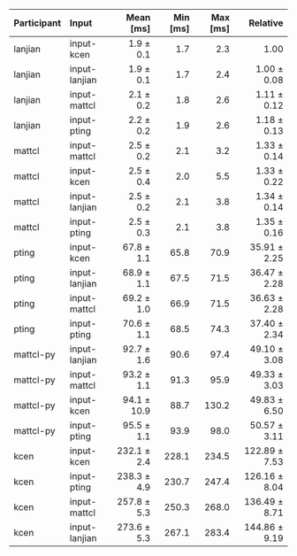 | Participant | Input | Mean [ms] | Min [ms] | Max [ms] | Relative |
|:---|:---|---:|---:|---:|---:|
| lanjian | input-kcen | 1.9 ± 0.1 | 1.7 | 2.3 | 1.00 |
| lanjian | input-lanjian | 1.9 ± 0.1 | 1.7 | 2.4 | 1.00 ± 0.08 |
| lanjian | input-mattcl | 2.1 ± 0.2 | 1.8 | 2.6 | 1.11 ± 0.12 |
| lanjian | input-pting | 2.2 ± 0.2 | 1.9 | 2.6 | 1.18 ± 0.13 |
| mattcl | input-mattcl | 2.5 ± 0.2 | 2.1 | 3.2 | 1.33 ± 0.14 |
| mattcl | input-kcen | 2.5 ± 0.4 | 2.0 | 5.5 | 1.33 ± 0.22 |
| mattcl | input-lanjian | 2.5 ± 0.2 | 2.1 | 3.8 | 1.34 ± 0.14 |
| mattcl | input-pting | 2.5 ± 0.3 | 2.1 | 3.8 | 1.35 ± 0.16 |
| pting | input-kcen | 67.8 ± 1.1 | 65.8 | 70.9 | 35.91 ± 2.25 |
| pting | input-lanjian | 68.9 ± 1.1 | 67.5 | 71.5 | 36.47 ± 2.28 |
| pting | input-mattcl | 69.2 ± 1.0 | 66.9 | 71.5 | 36.63 ± 2.28 |
| pting | input-pting | 70.6 ± 1.1 | 68.5 | 74.3 | 37.40 ± 2.34 |
| mattcl-py | input-lanjian | 92.7 ± 1.6 | 90.6 | 97.4 | 49.10 ± 3.08 |
| mattcl-py | input-mattcl | 93.2 ± 1.1 | 91.3 | 95.9 | 49.33 ± 3.03 |
| mattcl-py | input-kcen | 94.1 ± 10.9 | 88.7 | 130.2 | 49.83 ± 6.50 |
| mattcl-py | input-pting | 95.5 ± 1.1 | 93.9 | 98.0 | 50.57 ± 3.11 |
| kcen | input-kcen | 232.1 ± 2.4 | 228.1 | 234.5 | 122.89 ± 7.53 |
| kcen | input-pting | 238.3 ± 4.9 | 230.7 | 247.4 | 126.16 ± 8.04 |
| kcen | input-mattcl | 257.8 ± 5.3 | 250.3 | 268.0 | 136.49 ± 8.71 |
| kcen | input-lanjian | 273.6 ± 5.3 | 267.1 | 283.4 | 144.86 ± 9.19 |
